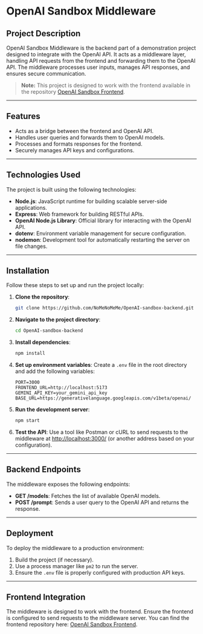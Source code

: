 # OpenAI Sandbox Middleware

## Project Description

OpenAI Sandbox Middleware is the backend part of a demonstration project designed to integrate with the OpenAI API. It acts as a middleware layer, handling API requests from the frontend and forwarding them to the OpenAI API. The middleware processes user inputs, manages API responses, and ensures secure communication.

> **Note:** This project is designed to work with the frontend available in the repository [OpenAI Sandbox Frontend](https://github.com/NoMeNoMeMe/OpenAI-sandbox-frontend).

---

## Features

- Acts as a bridge between the frontend and OpenAI API.
- Handles user queries and forwards them to OpenAI models.
- Processes and formats responses for the frontend.
- Securely manages API keys and configurations.

---

## Technologies Used

The project is built using the following technologies:

- **Node.js**: JavaScript runtime for building scalable server-side applications.
- **Express**: Web framework for building RESTful APIs.
- **OpenAI Node.js Library**: Official library for interacting with the OpenAI API.
- **dotenv**: Environment variable management for secure configuration.
- **nodemon**: Development tool for automatically restarting the server on file changes.

---

## Installation

Follow these steps to set up and run the project locally:

1. **Clone the repository**:

    ```bash
    git clone https://github.com/NoMeNoMeMe/OpenAI-sandbox-backend.git
    ```

2. **Navigate to the project directory**:

    ```bash
    cd OpenAI-sandbox-backend
    ```

3. **Install dependencies**:

    ```bash
    npm install
    ```

4. **Set up environment variables**:
    Create a `.env` file in the root directory and add the following variables:

    ```env
    PORT=3000
    FRONTEND_URL=http://localhost:5173
    GEMINI_API_KEY=your_gemini_api_key
    BASE_URL=https://generativelanguage.googleapis.com/v1beta/openai/
    ```

5. **Run the development server**:

    ```bash
    npm start
    ```

6. **Test the API**:
    Use a tool like Postman or cURL to send requests to the middleware at [http://localhost:3000/](http://localhost:3000/) (or another address based on your configuration).

---

## Backend Endpoints

The middleware exposes the following endpoints:

- **GET /models**: Fetches the list of available OpenAI models.
- **POST /prompt**: Sends a user query to the OpenAI API and returns the response.

---

## Deployment

To deploy the middleware to a production environment:

1. Build the project (if necessary).
2. Use a process manager like `pm2` to run the server.
3. Ensure the `.env` file is properly configured with production API keys.

---

## Frontend Integration

The middleware is designed to work with the frontend. Ensure the frontend is configured to send requests to the middleware server. You can find the frontend repository here: [OpenAI Sandbox Frontend](https://github.com/NoMeNoMeMe/OpenAI-sandbox-frontend).
